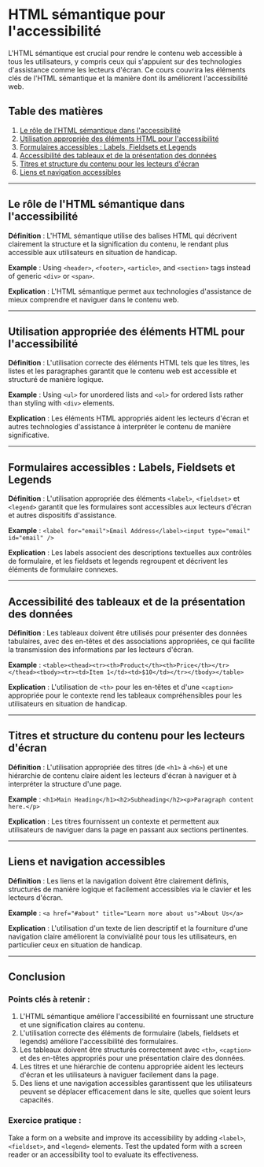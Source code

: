 
# HTML sémantique pour l'accessibilité

L'HTML sémantique est crucial pour rendre le contenu web accessible à tous les utilisateurs, y compris ceux qui s'appuient sur des technologies d'assistance comme les lecteurs d'écran. Ce cours couvrira les éléments clés de l'HTML sémantique et la manière dont ils améliorent l'accessibilité web.

## Table des matières
1. [Le rôle de l'HTML sémantique dans l'accessibilité](#the-role-of-semantic-html-in-accessibility)
2. [Utilisation appropriée des éléments HTML pour l'accessibilité](#proper-use-of-html-elements-for-accessibility)
3. [Formulaires accessibles : Labels, Fieldsets et Legends](#accessible-forms-labels-fieldsets-and-legends)
4. [Accessibilité des tableaux et de la présentation des données](#tables-and-data-presentation-accessibility)
5. [Titres et structure du contenu pour les lecteurs d'écran](#headings-and-content-structure-for-screen-readers)
6. [Liens et navigation accessibles](#accessible-links-and-navigation)

---

## Le rôle de l'HTML sémantique dans l'accessibilité

**Définition** : L'HTML sémantique utilise des balises HTML qui décrivent clairement la structure et la signification du contenu, le rendant plus accessible aux utilisateurs en situation de handicap.

**Example** : Using `<header>`, `<footer>`, `<article>`, and `<section>` tags instead of generic `<div>` or `<span>`.

**Explication** : L'HTML sémantique permet aux technologies d'assistance de mieux comprendre et naviguer dans le contenu web.

---

## Utilisation appropriée des éléments HTML pour l'accessibilité

**Définition** : L'utilisation correcte des éléments HTML tels que les titres, les listes et les paragraphes garantit que le contenu web est accessible et structuré de manière logique.

**Example** : Using `<ul>` for unordered lists and `<ol>` for ordered lists rather than styling with `<div>` elements.

**Explication** : Les éléments HTML appropriés aident les lecteurs d'écran et autres technologies d'assistance à interpréter le contenu de manière significative.

---

## Formulaires accessibles : Labels, Fieldsets et Legends

**Définition** : L'utilisation appropriée des éléments `<label>`, `<fieldset>` et `<legend>` garantit que les formulaires sont accessibles aux lecteurs d'écran et autres dispositifs d'assistance.

**Example** : `<label for="email">Email Address</label><input type="email" id="email" />`

**Explication** : Les labels associent des descriptions textuelles aux contrôles de formulaire, et les fieldsets et legends regroupent et décrivent les éléments de formulaire connexes.

---

## Accessibilité des tableaux et de la présentation des données

**Définition** : Les tableaux doivent être utilisés pour présenter des données tabulaires, avec des en-têtes et des associations appropriées, ce qui facilite la transmission des informations par les lecteurs d'écran.

**Example** : `<table><thead><tr><th>Product</th><th>Price</th></tr></thead><tbody><tr><td>Item 1</td><td>$10</td></tr></tbody></table>`

**Explication** : L'utilisation de `<th>` pour les en-têtes et d'une `<caption>` appropriée pour le contexte rend les tableaux compréhensibles pour les utilisateurs en situation de handicap.

---

## Titres et structure du contenu pour les lecteurs d'écran

**Définition** : L'utilisation appropriée des titres (de `<h1>` à `<h6>`) et une hiérarchie de contenu claire aident les lecteurs d'écran à naviguer et à interpréter la structure d'une page.

**Example** : `<h1>Main Heading</h1><h2>Subheading</h2><p>Paragraph content here.</p>`

**Explication** : Les titres fournissent un contexte et permettent aux utilisateurs de naviguer dans la page en passant aux sections pertinentes.

---

## Liens et navigation accessibles

**Définition** : Les liens et la navigation doivent être clairement définis, structurés de manière logique et facilement accessibles via le clavier et les lecteurs d'écran.

**Example** : `<a href="#about" title="Learn more about us">About Us</a>`

**Explication** : L'utilisation d'un texte de lien descriptif et la fourniture d'une navigation claire améliorent la convivialité pour tous les utilisateurs, en particulier ceux en situation de handicap.

---

## Conclusion

### Points clés à retenir :
1. L'HTML sémantique améliore l'accessibilité en fournissant une structure et une signification claires au contenu.
2. L'utilisation correcte des éléments de formulaire (labels, fieldsets et legends) améliore l'accessibilité des formulaires.
3. Les tableaux doivent être structurés correctement avec `<th>`, `<caption>` et des en-têtes appropriés pour une présentation claire des données.
4. Les titres et une hiérarchie de contenu appropriée aident les lecteurs d'écran et les utilisateurs à naviguer facilement dans la page.
5. Des liens et une navigation accessibles garantissent que les utilisateurs peuvent se déplacer efficacement dans le site, quelles que soient leurs capacités.

### Exercice pratique :
Take a form on a website and improve its accessibility by adding `<label>`, `<fieldset>`, and `<legend>` elements. Test the updated form with a screen reader or an accessibility tool to evaluate its effectiveness.
